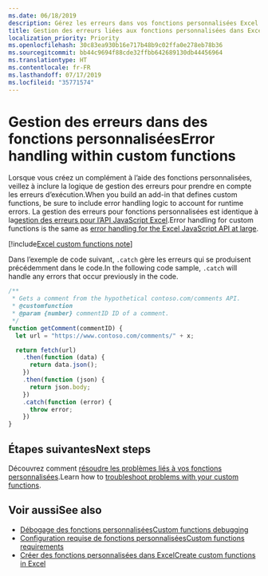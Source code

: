 ```yaml
---
ms.date: 06/18/2019
description: Gérez les erreurs dans vos fonctions personnalisées Excel.
title: Gestion des erreurs liées aux fonctions personnalisées dans Excel
localization_priority: Priority
ms.openlocfilehash: 30c83ea930b16e717b48b9c02ffa0e278eb78b36
ms.sourcegitcommit: bb44c9694f88cde32ffbb642689130db44456964
ms.translationtype: HT
ms.contentlocale: fr-FR
ms.lasthandoff: 07/17/2019
ms.locfileid: "35771574"
---
```

# <a name="error-handling-within-custom-functions"></a><span data-ttu-id="7c07c-103">Gestion des erreurs dans des fonctions personnalisées</span><span class="sxs-lookup"><span data-stu-id="7c07c-103">Error handling within custom functions</span></span>

<span data-ttu-id="7c07c-104">Lorsque vous créez un complément à l’aide des fonctions personnalisées, veillez à inclure la logique de gestion des erreurs pour prendre en compte les erreurs d’exécution.</span><span class="sxs-lookup"><span data-stu-id="7c07c-104">When you build an add-in that defines custom functions, be sure to include error handling logic to account for runtime errors.</span></span> <span data-ttu-id="7c07c-105">La gestion des erreurs pour fonctions personnalisées est identique à la[gestion des erreurs pour l’API JavaScript Excel](excel-add-ins-error-handling.md).</span><span class="sxs-lookup"><span data-stu-id="7c07c-105">Error handling for custom functions is the same as [error handling for the Excel JavaScript API at large](excel-add-ins-error-handling.md).</span></span>

[!include[Excel custom functions note](../includes/excel-custom-functions-note.md)]

<span data-ttu-id="7c07c-106">Dans l’exemple de code suivant, `.catch` gère les erreurs qui se produisent précédemment dans le code.</span><span class="sxs-lookup"><span data-stu-id="7c07c-106">In the following code sample, `.catch` will handle any errors that occur previously in the code.</span></span>

```js
/**
 * Gets a comment from the hypothetical contoso.com/comments API.
 * @customfunction
 * @param {number} commentID ID of a comment.
 */
function getComment(commentID) {
  let url = "https://www.contoso.com/comments/" + x;

  return fetch(url)
    .then(function (data) {
      return data.json();
    })
    .then(function (json) {
      return json.body;
    })
    .catch(function (error) {
      throw error;
    })
}
```

## <a name="next-steps"></a><span data-ttu-id="7c07c-107">Étapes suivantes</span><span class="sxs-lookup"><span data-stu-id="7c07c-107">Next steps</span></span>
<span data-ttu-id="7c07c-108">Découvrez comment [résoudre les problèmes liés à vos fonctions personnalisées](custom-functions-troubleshooting.md).</span><span class="sxs-lookup"><span data-stu-id="7c07c-108">Learn how to [troubleshoot problems with your custom functions](custom-functions-troubleshooting.md).</span></span>

## <a name="see-also"></a><span data-ttu-id="7c07c-109">Voir aussi</span><span class="sxs-lookup"><span data-stu-id="7c07c-109">See also</span></span>

* [<span data-ttu-id="7c07c-110">Débogage des fonctions personnalisées</span><span class="sxs-lookup"><span data-stu-id="7c07c-110">Custom functions debugging</span></span>](custom-functions-debugging.md)
* [<span data-ttu-id="7c07c-111">Configuration requise de fonctions personnalisées</span><span class="sxs-lookup"><span data-stu-id="7c07c-111">Custom functions requirements</span></span>](custom-functions-requirement-sets.md)
* [<span data-ttu-id="7c07c-112">Créer des fonctions personnalisées dans Excel</span><span class="sxs-lookup"><span data-stu-id="7c07c-112">Create custom functions in Excel</span></span>](custom-functions-overview.md)
